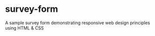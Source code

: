 # survey-form
A sample survey form demonstrating responsive web design principles using HTML &amp; CSS
